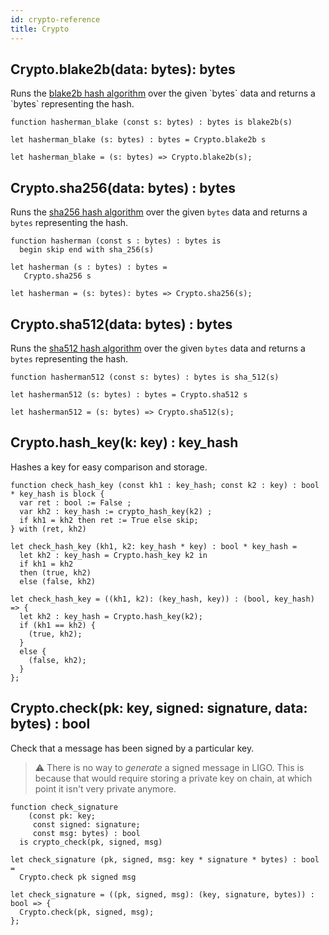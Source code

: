 ```yaml
---
id: crypto-reference
title: Crypto
---
```


## Crypto.blake2b(data: bytes): bytes

Runs the [blake2b hash algorithm](https://en.wikipedia.org/wiki/BLAKE_(hash_function)#BLAKE2)
over the given `bytes` data and returns a `bytes` representing the hash.

<!--DOCUSAURUS_CODE_TABS-->

<!--PascaLIGO-->

```pascaligo
function hasherman_blake (const s: bytes) : bytes is blake2b(s)
```

<!--CameLIGO-->

```cameligo
let hasherman_blake (s: bytes) : bytes = Crypto.blake2b s
```

<!--ReasonLIGO-->

```reasonligo
let hasherman_blake = (s: bytes) => Crypto.blake2b(s);
```

<!--END_DOCUSAURUS_CODE_TABS-->

## Crypto.sha256(data: bytes) : bytes

Runs the [sha256 hash algorithm](https://en.wikipedia.org/wiki/SHA-2) over the given
`bytes` data and returns a `bytes` representing the hash.

<!--DOCUSAURUS_CODE_TABS-->

<!--PascaLIGO-->
```pascaligo
function hasherman (const s : bytes) : bytes is
  begin skip end with sha_256(s)
```

<!--CameLIGO-->
```cameligo
let hasherman (s : bytes) : bytes =
   Crypto.sha256 s
```

<!--ReasonLIGO-->
```reasonligo
let hasherman = (s: bytes): bytes => Crypto.sha256(s);
```

<!--END_DOCUSAURUS_CODE_TABS-->

## Crypto.sha512(data: bytes) : bytes

Runs the [sha512 hash algorithm](https://en.wikipedia.org/wiki/SHA-2) over the given
`bytes` data and returns a `bytes` representing the hash.

<!--DOCUSAURUS_CODE_TABS-->

<!--PascaLIGO-->

```pascaligo
function hasherman512 (const s: bytes) : bytes is sha_512(s)
```

<!--CameLIGO-->

```cameligo
let hasherman512 (s: bytes) : bytes = Crypto.sha512 s
```

<!--ReasonLIGO-->

```reasonligo
let hasherman512 = (s: bytes) => Crypto.sha512(s);
```

<!--END_DOCUSAURUS_CODE_TABS-->

## Crypto.hash_key(k: key) : key_hash

Hashes a key for easy comparison and storage.

<!--DOCUSAURUS_CODE_TABS-->

<!--PascaLIGO-->
```pascaligo
function check_hash_key (const kh1 : key_hash; const k2 : key) : bool * key_hash is block {
  var ret : bool := False ;
  var kh2 : key_hash := crypto_hash_key(k2) ;
  if kh1 = kh2 then ret := True else skip; 
} with (ret, kh2)
```

<!--CameLIGO-->
```cameligo
let check_hash_key (kh1, k2: key_hash * key) : bool * key_hash =
  let kh2 : key_hash = Crypto.hash_key k2 in
  if kh1 = kh2
  then (true, kh2)
  else (false, kh2)
```

<!--ReasonLIGO-->
```reasonligo
let check_hash_key = ((kh1, k2): (key_hash, key)) : (bool, key_hash) => {
  let kh2 : key_hash = Crypto.hash_key(k2);
  if (kh1 == kh2) {
    (true, kh2);
  }
  else {
    (false, kh2);
  }
};
```

<!--END_DOCUSAURUS_CODE_TABS-->

## Crypto.check(pk: key, signed: signature, data: bytes) : bool

Check that a message has been signed by a particular key.

> ⚠️ There is no way to *generate* a signed message in LIGO. This is because that would require storing a private key on chain, at which point it isn't very private anymore.

<!--DOCUSAURUS_CODE_TABS-->

<!--PascaLIGO-->
```pascaligo
function check_signature
    (const pk: key;
     const signed: signature;
     const msg: bytes) : bool
  is crypto_check(pk, signed, msg)
```

<!--CameLIGO-->
```cameligo
let check_signature (pk, signed, msg: key * signature * bytes) : bool =
  Crypto.check pk signed msg
```

<!--ReasonLIGO-->
```reasonligo
let check_signature = ((pk, signed, msg): (key, signature, bytes)) : bool => {
  Crypto.check(pk, signed, msg);
};
```

<!--END_DOCUSAURUS_CODE_TABS-->
